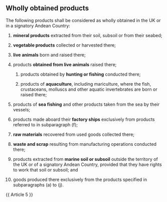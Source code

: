## Wholly obtained products

The following products shall be considered as wholly obtained in the UK or in a signatory Andean Country:

1. **mineral products** extracted from their soil, subsoil or from their seabed;

2. **vegetable products** collected or harvested there;

3. **live animals** born and raised there;

4. products **obtained from live animals** raised there;

    1. products obtained by **hunting or fishing** conducted there;

    2. products of **aquaculture**, including mariculture, where the fish, crustaceans, molluscs and other aquatic invertebrates are born or raised there;

5. products of **sea fishing** and other products taken from the sea by their vessels;

6. products made aboard their **factory ships** exclusively from products referred to in subparagraph (f);

7. **raw materials** recovered from used goods collected there;

8. **waste and scrap** resulting from manufacturing operations conducted there;

9. products extracted from **marine soil or subsoil** outside the territory of the UK or of a signatory Andean Country, provided that they have rights to work that soil or subsoil; and

10. goods produced there exclusively from the products specified in subparagraphs (a) to (j).

{{ Article 5 }}
